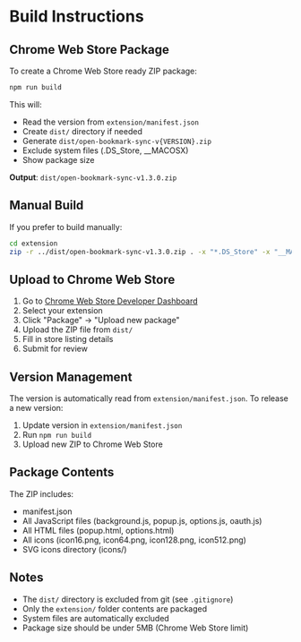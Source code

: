# Build Instructions

## Chrome Web Store Package

To create a Chrome Web Store ready ZIP package:

```bash
npm run build
```

This will:
- Read the version from `extension/manifest.json`
- Create `dist/` directory if needed
- Generate `dist/open-bookmark-sync-v{VERSION}.zip`
- Exclude system files (.DS_Store, __MACOSX)
- Show package size

**Output**: `dist/open-bookmark-sync-v1.3.0.zip`

## Manual Build

If you prefer to build manually:

```bash
cd extension
zip -r ../dist/open-bookmark-sync-v1.3.0.zip . -x "*.DS_Store" -x "__MACOSX/*"
```

## Upload to Chrome Web Store

1. Go to [Chrome Web Store Developer Dashboard](https://chrome.google.com/webstore/devconsole)
2. Select your extension
3. Click "Package" → "Upload new package"
4. Upload the ZIP file from `dist/`
5. Fill in store listing details
6. Submit for review

## Version Management

The version is automatically read from `extension/manifest.json`. To release a new version:

1. Update version in `extension/manifest.json`
2. Run `npm run build`
3. Upload new ZIP to Chrome Web Store

## Package Contents

The ZIP includes:
- manifest.json
- All JavaScript files (background.js, popup.js, options.js, oauth.js)
- All HTML files (popup.html, options.html)
- All icons (icon16.png, icon64.png, icon128.png, icon512.png)
- SVG icons directory (icons/)

## Notes

- The `dist/` directory is excluded from git (see `.gitignore`)
- Only the `extension/` folder contents are packaged
- System files are automatically excluded
- Package size should be under 5MB (Chrome Web Store limit)